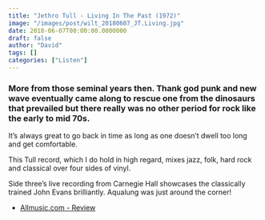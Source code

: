 ```yaml
---
title: "Jethro Tull - Living In The Past (1972)"
image: "/images/post/wilt_20180607_JT.Living.jpg"
date: 2018-06-07T00:00:00.0000000
draft: false
author: "David"
tags: []
categories: ["Listen"]
---
```

### More from those seminal years then. Thank god punk and new wave eventually came along to rescue one from the dinosaurs that prevailed but there really was no other period for rock like the early to mid 70s.

 It’s always great to go back in time as long as one doesn’t dwell too long and get comfortable.

 This Tull record, which I do hold in high regard, mixes jazz, folk, hard rock and classical over four sides of vinyl.  
  
Side three’s live recording from Carnegie Hall showcases the classically trained John Evans brilliantly. Aqualung was just around the corner!

-  [Allmusic.com - Review](https://www.allmusic.com/album/living-in-the-past-mw0000194835)
